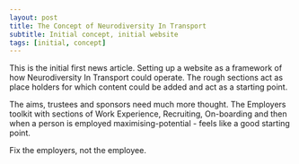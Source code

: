 ```yaml
---
layout: post
title: The Concept of Neurodiversity In Transport
subtitle: Initial concept, initial website
tags: [initial, concept]
---
```


This is the initial first news article. Setting up a website as a framework of how Neurodiversity In Transport could operate. The rough sections act as place holders for which content could be added and act as a starting point.

The aims, trustees and sponsors need much more thought. The Employers toolkit with sections of Work Experience, Recruiting, On-boarding and then when a person is employed maximising-potential - feels like a good starting point. 

Fix the employers, not the employee. 
